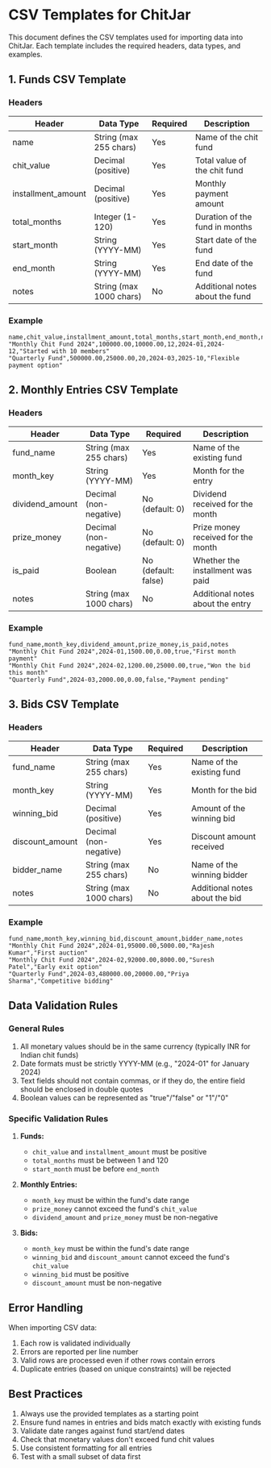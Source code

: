# CSV Templates for ChitJar

This document defines the CSV templates used for importing data into ChitJar. Each template includes the required headers, data types, and examples.

## 1. Funds CSV Template

### Headers
| Header | Data Type | Required | Description |
|--------|-----------|----------|-------------|
| name | String (max 255 chars) | Yes | Name of the chit fund |
| chit_value | Decimal (positive) | Yes | Total value of the chit fund |
| installment_amount | Decimal (positive) | Yes | Monthly payment amount |
| total_months | Integer (1-120) | Yes | Duration of the fund in months |
| start_month | String (YYYY-MM) | Yes | Start date of the fund |
| end_month | String (YYYY-MM) | Yes | End date of the fund |
| notes | String (max 1000 chars) | No | Additional notes about the fund |

### Example
```csv
name,chit_value,installment_amount,total_months,start_month,end_month,notes
"Monthly Chit Fund 2024",100000.00,10000.00,12,2024-01,2024-12,"Started with 10 members"
"Quarterly Fund",500000.00,25000.00,20,2024-03,2025-10,"Flexible payment option"
```

## 2. Monthly Entries CSV Template

### Headers
| Header | Data Type | Required | Description |
|--------|-----------|----------|-------------|
| fund_name | String (max 255 chars) | Yes | Name of the existing fund |
| month_key | String (YYYY-MM) | Yes | Month for the entry |
| dividend_amount | Decimal (non-negative) | No (default: 0) | Dividend received for the month |
| prize_money | Decimal (non-negative) | No (default: 0) | Prize money received for the month |
| is_paid | Boolean | No (default: false) | Whether the installment was paid |
| notes | String (max 1000 chars) | No | Additional notes about the entry |

### Example
```csv
fund_name,month_key,dividend_amount,prize_money,is_paid,notes
"Monthly Chit Fund 2024",2024-01,1500.00,0.00,true,"First month payment"
"Monthly Chit Fund 2024",2024-02,1200.00,25000.00,true,"Won the bid this month"
"Quarterly Fund",2024-03,2000.00,0.00,false,"Payment pending"
```

## 3. Bids CSV Template

### Headers
| Header | Data Type | Required | Description |
|--------|-----------|----------|-------------|
| fund_name | String (max 255 chars) | Yes | Name of the existing fund |
| month_key | String (YYYY-MM) | Yes | Month for the bid |
| winning_bid | Decimal (positive) | Yes | Amount of the winning bid |
| discount_amount | Decimal (non-negative) | Yes | Discount amount received |
| bidder_name | String (max 255 chars) | No | Name of the winning bidder |
| notes | String (max 1000 chars) | No | Additional notes about the bid |

### Example
```csv
fund_name,month_key,winning_bid,discount_amount,bidder_name,notes
"Monthly Chit Fund 2024",2024-01,95000.00,5000.00,"Rajesh Kumar","First auction"
"Monthly Chit Fund 2024",2024-02,92000.00,8000.00,"Suresh Patel","Early exit option"
"Quarterly Fund",2024-03,480000.00,20000.00,"Priya Sharma","Competitive bidding"
```

## Data Validation Rules

### General Rules
1. All monetary values should be in the same currency (typically INR for Indian chit funds)
2. Date formats must be strictly YYYY-MM (e.g., "2024-01" for January 2024)
3. Text fields should not contain commas, or if they do, the entire field should be enclosed in double quotes
4. Boolean values can be represented as "true"/"false" or "1"/"0"

### Specific Validation Rules
1. **Funds:**
   - `chit_value` and `installment_amount` must be positive
   - `total_months` must be between 1 and 120
   - `start_month` must be before `end_month`

2. **Monthly Entries:**
   - `month_key` must be within the fund's date range
   - `prize_money` cannot exceed the fund's `chit_value`
   - `dividend_amount` and `prize_money` must be non-negative

3. **Bids:**
   - `month_key` must be within the fund's date range
   - `winning_bid` and `discount_amount` cannot exceed the fund's `chit_value`
   - `winning_bid` must be positive
   - `discount_amount` must be non-negative

## Error Handling

When importing CSV data:
1. Each row is validated individually
2. Errors are reported per line number
3. Valid rows are processed even if other rows contain errors
4. Duplicate entries (based on unique constraints) will be rejected

## Best Practices

1. Always use the provided templates as a starting point
2. Ensure fund names in entries and bids match exactly with existing funds
3. Validate date ranges against fund start/end dates
4. Check that monetary values don't exceed fund chit values
5. Use consistent formatting for all entries
6. Test with a small subset of data first